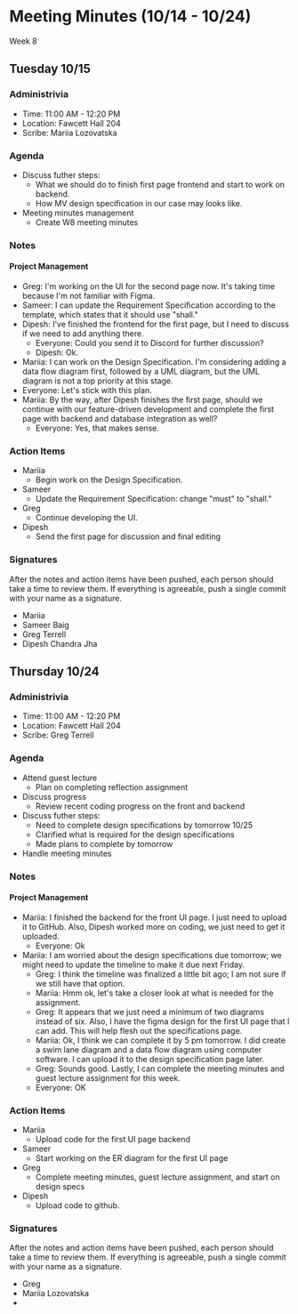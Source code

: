 # Meeting Minutes (10/14 - 10/24)
Week 8

##  Tuesday 10/15

### Administrivia
* Time: 11:00 AM - 12:20 PM
* Location: Fawcett Hall 204
* Scribe: Mariia Lozovatska

### Agenda
* Discuss futher steps:
  * What we should do to finish first page frontend and start to work on backend.
  * How MV design specification in our case may looks like.
* Meeting minutes management
  * Create W8 meeting minutes

### Notes
#### Project Management
* Greg: I'm working on the UI for the second page now. It's taking time because I'm not familiar with Figma.
* Sameer: I can update the Requirement Specification according to the template, which states that it should use "shall."
* Dipesh: I've finished the frontend for the first page, but I need to discuss if we need to add anything there.
  * Everyone: Could you send it to Discord for further discussion?
  * Dipesh: Ok.
* Mariia: I can work on the Design Specification. I'm considering adding a data flow diagram first, followed by a UML diagram, but the UML diagram is not a top priority at this stage.
 * Everyone: Let's stick with this plan.
* Mariia: By the way, after Dipesh finishes the first page, should we continue with our feature-driven development and complete the first page with backend and database integration as well?
  * Everyone: Yes, that makes sense.
    
### Action Items
* Mariia
  * Begin work on the Design Specification.
* Sameer
  * Update the Requirement Specification: change "must" to "shall."
* Greg
  * Continue developing the UI.
* Dipesh
  * Send the first page for discussion and final editing    
### Signatures
After the notes and action items have been pushed, each person should take a time to review them. If everything is agreeable, push a single commit with your name as a signature. 
* Mariia
* Sameer Baig
* Greg Terrell
* Dipesh Chandra Jha

##  Thursday 10/24

### Administrivia
* Time: 11:00 AM - 12:20 PM
* Location: Fawcett Hall 204
* Scribe: Greg Terrell

### Agenda
* Attend guest lecture
  * Plan on completing reflection assignment
* Discuss progress
  * Review recent coding progress on the front and backend
* Discuss futher steps:
  * Need to complete design specifications by tomorrow 10/25
  * Clarified what is required for the design specifications
  * Made plans to complete by tomorrow
* Handle meeting minutes


### Notes
#### Project Management
* Mariia: I finished the backend for the front UI page. I just need to upload it to GitHub. Also, Dipesh worked more on coding, we just need to get it uploaded.
  * Everyone: Ok
* Mariia: I am worried about the design specifications due tomorrow; we might need to update the timeline to make it due next Friday.
  * Greg: I think the timeline was finalized a little bit ago; I am not sure if we still have that option.
  * Mariia: Hmm ok, let's take a closer look at what is needed for the assignment.
  * Greg: It appears that we just need a minimum of two diagrams instead of six. Also, I have the figma design for the first UI page that I can add. This will help flesh out the specifications page.
  * Mariia: Ok, I think we can complete it by 5 pm tomorrow. I did create a swim lane diagram and a data flow diagram using computer software. I can upload it to the design specification page later.
  * Greg: Sounds good. Lastly, I can complete the meeting minutes and guest lecture assignment for this week.
  * Everyone: OK
### Action Items
* Mariia
  * Upload code for the first UI page backend
* Sameer
  * Start working on the ER diagram for the first UI page
* Greg
  * Complete meeting minutes, guest lecture assignment, and start on design specs
* Dipesh
  * Upload code to github.
### Signatures
After the notes and action items have been pushed, each person should take a time to review them. If everything is agreeable, push a single commit with your name as a signature. 
* Greg
* Mariia Lozovatska
* 
